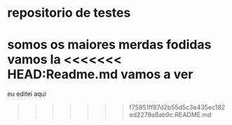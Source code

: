 # repositorio de testes
somos os maiores 
merdas fodidas
vamos la
<<<<<<< HEAD:Readme.md
vamos a ver 
=======
eu editei aqui
>>>>>>> f75851ff87d2b55d5c3e435ec182ed2279a8ab9c:README.md
